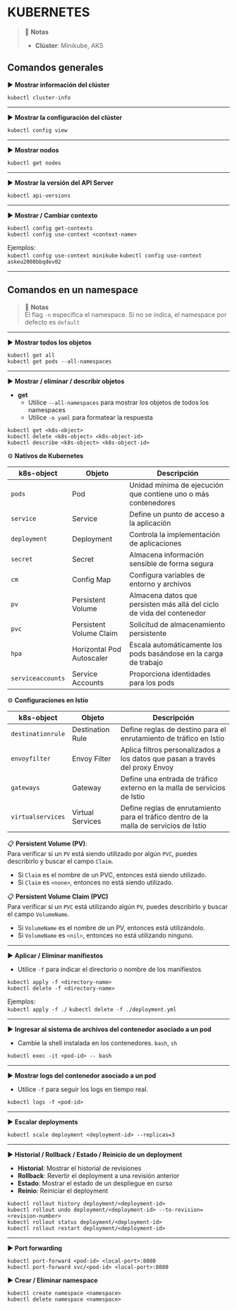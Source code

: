 # KUBERNETES

> 📌 **Notas**
> - **Clúster**: Minikube, AKS

## Comandos generales

▶️ **Mostrar información del clúster**
```shell script 
kubectl cluster-info
```

----

▶️ **Mostrar la configuración del clúster**
```shell script 
kubectl config view 
```

----

▶️ **Mostrar nodos**
```shell script 
kubectl get nodes 
```

----

▶️ **Mostrar la versión del API Server**
```shell script 
kubectl api-versions
```

----

▶️ **Mostrar / Cambiar contexto**
```shell script 
kubectl config get-contexts
kubectl config use-context <context-name>
```
Ejemplos:<br>
`kubectl config use-context minikube`
`kubectl config use-context askeu2008bbqdev02`

----

## Comandos en un namespace
> 📌 **Notas**
> <br>El flag `-n` especifica el namespace. Si no se indica, el namespace por defecto es `default`

----

▶️ **Mostrar todos los objetos**
```shell script 
kubectl get all
kubectl get pods --all-namespaces
```

----

▶️ **Mostrar / eliminar / describir objetos**
- **get**
  - Utilice `--all-namespaces` para mostrar los objetos de todos los namespaces
  - Utilice `-o yaml` para formatear la respuesta 
```shell script 
kubectl get <k8s-object>
kubectl delete <k8s-object> <k8s-object-id>
kubectl describe <k8s-object> <k8s-object-id>
```
⚙️ **Nativos de Kubernetes**

| k8s-object        | Objeto                    | Descripción                                                            |
|-------------------|---------------------------|------------------------------------------------------------------------|
| `pods`            | Pod                       | Unidad mínima de ejecución que contiene uno o más contenedores         |
| `service`         | Service                   | Define un punto de acceso a la aplicación                              |
| `deployment`      | Deployment                | Controla la implementación de aplicaciones                             |
| `secret`          | Secret                    | Almacena información sensible de forma segura                          |
| `cm`              | Config Map                | Configura variables de entorno y archivos                              |
| `pv`              | Persistent Volume         | Almacena datos que persisten más allá del ciclo de vida del contenedor |
| `pvc`             | Persistent Volume Claim   | Solicitud de almacenamiento persistente                                |
| `hpa`             | Horizontal Pod Autoscaler | Escala automáticamente los pods basándose en la carga de trabajo       |
| `serviceaccounts` | Service Accounts          | Proporciona identidades para los pods                                  |

⚙️ **Configuraciones en Istio**

| k8s-object        | Objeto           | Descripción                                                                            |
|-------------------|------------------|----------------------------------------------------------------------------------------|
| `destinationrule` | Destination Rule | Define reglas de destino para el enrutamiento de tráfico en Istio                      |
| `envoyfilter`     | Envoy Filter     | Aplica filtros personalizados a los datos que pasan a través del proxy Envoy           |
| `gateways`        | Gateway          | Define una entrada de tráfico externo en la malla de servicios de Istio                |
| `virtualservices` | Virtual Services | Define reglas de enrutamiento para el tráfico dentro de la malla de servicios de Istio |

📋 **Persistent Volume (PV)**:
<br>Para verificar si un `PV` está siendo utilizado por algún `PVC`, puedes describirlo y buscar el campo `Claim`.
- Si `Claim` es el nombre de un PVC, entonces está siendo utilizado.
- Si `Claim` es `<none>`, entonces no está siendo utilizado.

📋 **Persistent Volume Claim (PVC)**
<br> Para verificar si un `PVC` está utilizando algún `PV`, puedes describirlo y buscar el campo `VolumeName`.
- Si `VolumeName` es el nombre de un PV, entonces está utilizándolo.
- Si `VolumeName` es `<nil>`, entonces no está utilizando ninguno.

----

▶️ **Aplicar / Eliminar manifiestos**
- Utilice `-f` para indicar el directorio o nombre de los manifiestos
```shell script 
kubectl apply -f <directory-name>
kubectl delete -f <directory-name>
```
Ejemplos: <br>
`kubectl apply -f ./`
`kubectl delete -f ./deployment.yml`

----

▶️ **Ingresar al sistema de archivos del contenedor asociado a un pod**
- Cambie la shell instalada en los contenedores. `bash`, `sh`
```shell script 
kubectl exec -it <pod-id> -- bash
```

----

▶️ **Mostrar logs del contenedor asociado a un pod**
- Utilice `-f` para seguir los logs en tiempo real. 
```shell script 
kubectl logs -f <pod-id>
```

----

▶️ **Escalar deployments**
```shell script 
kubectl scale deployment <deployment-id> --replicas=3
```

----

▶️ **Historial / Rollback / Estado / Reinicio de un deployment**
- **Historial**: Mostrar el historial de revisiones
- **Rollback**: Revertir el deployment a una revisión anterior
- **Estado**: Mostrar el estado de un despliegue en curso
- **Reinio**: Reiniciar el deployment
```shell script 
kubectl rollout history deployment/<deployment-id>
kubectl rollout undo deployment/<deployment-id> --to-revision=<revision-number>
kubectl rollout status deployment/<deployment-id>
kubectl rollout restart deployment/<deployment-id>
```

----

▶️ **Port forwarding**
```shell script 
kubectl port-forward <pod-id> <local-port>:8080
kubectl port-forward svc/<pod-id> <local-port>:8080
```

▶️ **Crear / Eliminar namespace**
```shell script
kubectl create namespace <namespace>
kubectl delete namespace <namespace>
```
